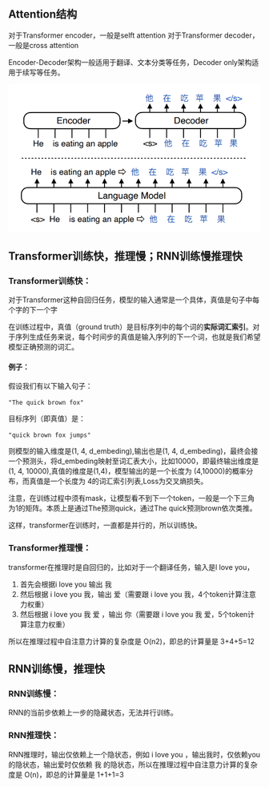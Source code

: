 ## Attention结构
对于Transformer encoder，一般是selft attention
对于Transformer decoder，一般是cross attention

Encoder-Decoder架构一般适用于翻译、文本分类等任务，Decoder only架构适用于续写等任务。

![](images/架构相关1.png)

## Transformer训练快，推理慢；RNN训练慢推理快


### Transformer训练快：
对于Transformer这种自回归任务，模型的输入通常是一个具体，真值是句子中每个字的下一个字

在训练过程中，真值（ground truth）是目标序列中的每个词的**实际词汇索引**。对于序列生成任务来说，每个时间步的真值是输入序列的下一个词，也就是我们希望模型正确预测的词汇。

#### 例子：

假设我们有以下输入句子：

`"The quick brown fox"`

目标序列（即真值）是：

`"quick brown fox jumps"`

则模型的输入维度是(1, 4, d_embeding),输出也是(1, 4, d_embeding)，最终会接一个预测头，将d_embeding映射至词汇表大小，比如10000，即最终输出维度是(1, 4, 10000),真值的维度是(1,4)，模型输出的是一个长度为 (4,10000)的概率分布，而真值是一个长度为 4的词汇索引列表,Loss为交叉熵损失。

注意，在训练过程中须有mask，让模型看不到下一个token，一般是一个下三角为1的矩阵。本质上是通过The预测quick，通过The quick预测brown依次类推。

这样，transformer在训练时，一直都是并行的，所以训练快。

### Transformer推理慢：
transformer在推理时是自回归的，比如对于一个翻译任务，输入是l love you，
1. 首先会根据i love you 输出 我
2. 然后根据  i love you 我，输出 爱（需要跟 i love you 我，4个token计算注意力权重）
3. 然后根据 i love you 我 爱 ，输出 你（需要跟 i love you 我 爱，5个token计算注意力权重）

所以在推理过程中自注意力计算的复杂度是 O(n2)，即总的计算量是 3+4+5=12

## RNN训练慢，推理快

### RNN训练慢：
RNN的当前步依赖上一步的隐藏状态，无法并行训练。


### RNN推理快：
RNN推理时，输出仅依赖上一个隐状态，例如 i love you ，输出我时，仅依赖you的隐状态，输出爱时仅依赖 我 的隐状态，所以在推理过程中自注意力计算的复杂度是 O(n)，即总的计算量是 1+1+1=3